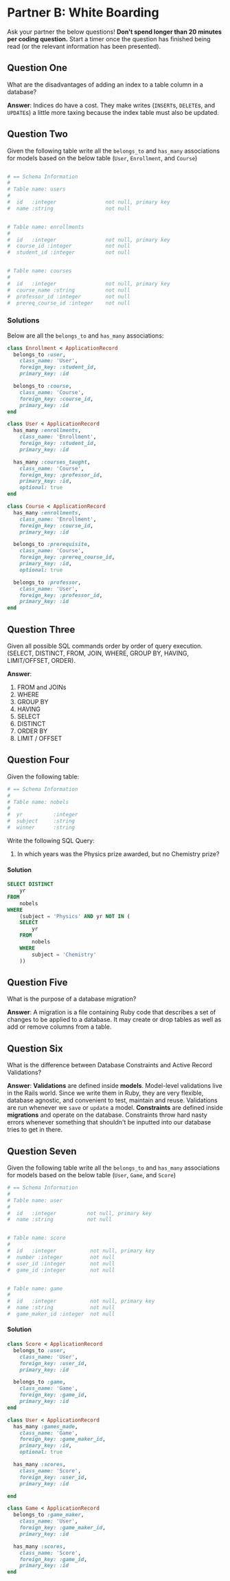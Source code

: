 # Partner B: White Boarding

Ask your partner the below questions! **Don't spend longer than 20 minutes per
coding question.** Start a timer once the question has finished being read (or
the relevant information has been presented).

## Question One

What are the disadvantages of adding an index to a table column in a database?

**Answer**: Indices do have a cost. They make writes (`INSERT`s, `DELETE`s, and
`UPDATE`s) a little more taxing because the index table must also be updated.

## Question Two

Given the following table write all the `belongs_to` and `has_many` associations
for models based on the below table (`User`, `Enrollment`, and `Course`)

```ruby

# == Schema Information
#
# Table name: users
#
#  id   :integer                not null, primary key
#  name :string                 not null


# Table name: enrollments
#
#  id   :integer                not null, primary key
#  course_id :integer           not null
#  student_id :integer          not null


# Table name: courses
#
#  id   :integer                not null, primary key
#  course_name :string          not null
#  professor_id :integer        not null
#  prereq_course_id :integer    not null
```

### Solutions

Below are all the `belongs_to` and `has_many` associations:

```ruby
class Enrollment < ApplicationRecord
  belongs_to :user,
    class_name: 'User',
    foreign_key: :student_id,
    primary_key: :id

  belongs_to :course,
    class_name: 'Course',
    foreign_key: :course_id,
    primary_key: :id
end

class User < ApplicationRecord
  has_many :enrollments,
    class_name: 'Enrollment',
    foreign_key: :student_id,
    primary_key: :id

  has_many :courses_taught,
    class_name: 'Course',
    foreign_key: :professor_id,
    primary_key: :id,
    optional: true
end

class Course < ApplicationRecord
  has_many :enrollments,
    class_name: 'Enrollment',
    foreign_key: :course_id,
    primary_key: :id

  belongs_to :prerequisite,
    class_name: 'Course',
    foreign_key: :prereq_course_id,
    primary_key: :id,
    optional: true

  belongs_to :professor,
    class_name: 'User',
    foreign_key: :professor_id,
    primary_key: :id
end
```

## Question Three

Given all possible SQL commands order by order of query execution. (SELECT,
DISTINCT, FROM, JOIN, WHERE, GROUP BY, HAVING, LIMIT/OFFSET, ORDER).

**Answer**:

1. FROM and JOINs
2. WHERE
3. GROUP BY
4. HAVING
5. SELECT
6. DISTINCT
7. ORDER BY
8. LIMIT / OFFSET

## Question Four

Given the following table:

```ruby
# == Schema Information
#
# Table name: nobels
#
#  yr          :integer
#  subject     :string
#  winner      :string

```

Write the following SQL Query:

1.  In which years was the Physics prize awarded, but no Chemistry prize?

#### Solution

```sql
SELECT DISTINCT
    yr
FROM
    nobels
WHERE
    (subject = 'Physics' AND yr NOT IN (
    SELECT
        yr
    FROM
        nobels
    WHERE
        subject = 'Chemistry'
    ))


```

## Question Five

What is the purpose of a database migration?

**Answer**: A migration is a file containing Ruby code that describes a set of
changes to be applied to a database. It may create or drop tables as well as add
or remove columns from a table.

## Question Six

What is the difference between Database Constraints and Active Record
Validations?

**Answer**: **Validations** are defined inside **models**. Model-level
validations live in the Rails world. Since we write them in Ruby, they are very
flexible, database agnostic, and convenient to test, maintain and reuse.
Validations are run whenever we `save` or `update` a model. **Constraints** are
defined inside **migrations** and operate on the database. Constraints throw
hard nasty errors whenever something that shouldn't be inputted into our
database tries to get in there.

## Question Seven

Given the following table write all the `belongs_to` and `has_many` associations
for models based on the below table (`User`, `Game`, and `Score`)

```ruby
# == Schema Information
#
# Table name: user
#
#  id   :integer          not null, primary key
#  name :string           not null


# Table name: score
#
#  id   :integer           not null, primary key
#  number :integer         not null
#  user_id :integer        not null
#  game_id :integer        not null


# Table name: game
#
#  id   :integer           not null, primary key
#  name :string            not null
#  game_maker_id :integer  not null
```

#### Solution

```ruby
class Score < ApplicationRecord
  belongs_to :user,
    class_name: 'User',
    foreign_key: :user_id,
    primary_key: :id

  belongs_to :game,
    class_name: 'Game',
    foreign_key: :game_id,
    primary_key: :id
end

class User < ApplicationRecord
  has_many :games_made,
    class_name: 'Game',
    foreign_key: :game_maker_id,
    primary_key: :id,
    optional: true

  has_many :scores,
    class_name: 'Score',
    foreign_key: :user_id,
    primary_key: :id

end

class Game < ApplicationRecord
  belongs_to :game_maker,
    class_name: 'User',
    foreign_key: :game_maker_id,
    primary_key: :id

  has_many :scores,
    class_name: 'Score',
    foreign_key: :game_id,
    primary_key: :id
end

```
